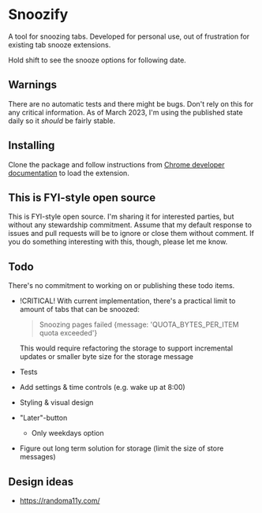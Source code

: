 # Snoozify

A tool for snoozing tabs. Developed for personal use, out of frustration for existing tab snooze extensions.

Hold shift to see the snooze options for following date.

## Warnings

There are no automatic tests and there might be bugs. Don't rely on this for any critical information. As of March 2023, I'm using the published state daily so it *should* be fairly stable.

## Installing

Clone the package and follow instructions from [Chrome developer documentation](https://developer.chrome.com/docs/extensions/mv3/getstarted/development-basics/#load-unpacked) to load the extension.

## This is FYI-style open source

This is FYI-style open source. I'm sharing it for interested parties, but without any stewardship commitment. Assume that my default response to issues and pull requests will be to ignore or close them without comment. If you do something interesting with this, though, please let me know.

## Todo

There's no commitment to working on or publishing these todo items.

- !CRITICAL! With current implementation, there's a practical limit to amount of tabs that can be snoozed: 
	
	> Snoozing pages failed {message: 'QUOTA_BYTES_PER_ITEM quota exceeded'}

	This would require refactoring the storage to support incremental updates or smaller byte size for the storage message


- Tests
- Add settings & time controls (e.g. wake up at 8:00)
- Styling & visual design
- "Later"-button
	- Only weekdays option
- Figure out long term solution for storage (limit the size of store messages)

## Design ideas
- https://randoma11y.com/
